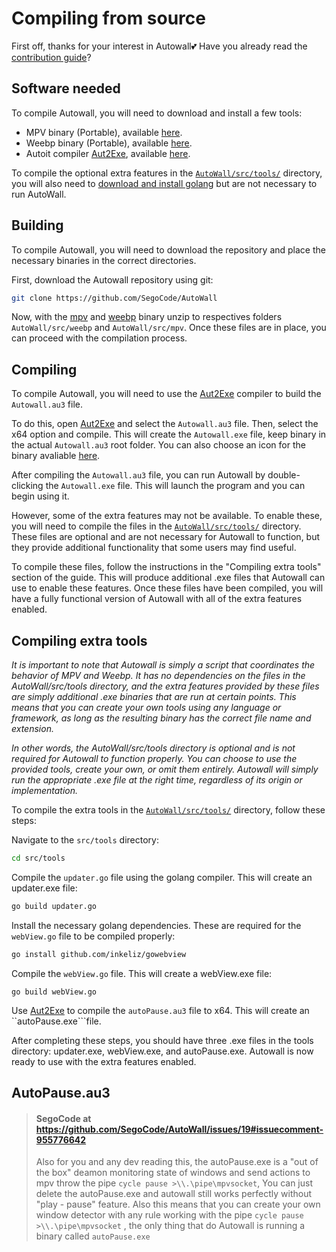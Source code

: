 
# Compiling from source

First off, thanks for your interest in Autowall💕 Have you already read the [contribution guide](https://github.com/SegoCode/AutoWall/blob/master/CONTRIBUTING.md)? 


## Software needed

To compile Autowall, you will need to download and install a few tools:
- MPV binary (Portable), available [here](https://mpv.io/installation/).
- Weebp binary (Portable), available [here](https://github.com/Francesco149/weebp/releases).
- Autoit compiler [Aut2Exe](https://www.autoitscript.com/autoit3/docs/intro/compiler.htm), available [here](https://www.autoitscript.com/cgi-bin/getfile.pl?autoit3/autoit-v3.zip).

To compile the optional extra features in the [``AutoWall/src/tools/``](https://github.com/SegoCode/AutoWall/tree/master/src/tools) directory, you will also need to [download and install golang](https://go.dev/doc/install) but are not necessary to run AutoWall.

## Building 

To compile Autowall, you will need to download the repository and place the necessary binaries in the correct directories.

First, download the Autowall repository using git:

 ```bash
 git clone https://github.com/SegoCode/AutoWall
 ```

Now, with the [mpv](https://mpv.io/installation/) and [weebp](https://github.com/Francesco149/weebp/releases) binary unzip to respectives folders ```AutoWall/src/weebp``` and ```AutoWall/src/mpv```. Once these files are in place, you can proceed with the compilation process.

## Compiling

To compile Autowall, you will need to use the [Aut2Exe](https://www.autoitscript.com/autoit3/docs/intro/compiler.htm) compiler to build the ``Autowall.au3`` file.

To do this, open [Aut2Exe](https://www.autoitscript.com/autoit3/docs/intro/compiler.htm) and select the ``Autowall.au3`` file. Then, select the x64 option and compile. This will create the ``Autowall.exe`` file, keep binary in the actual ``Autowall.au3`` root folder. You can also choose an icon for the binary  avaliable [here](https://github.com/SegoCode/AutoWall/tree/master/media). 

After compiling the ``Autowall.au3`` file, you can run Autowall by double-clicking the ``Autowall.exe`` file. This will launch the program and you can begin using it.

However, some of the extra features may not be available. To enable these, you will need to compile the files in the [``AutoWall/src/tools/``](https://github.com/SegoCode/AutoWall/tree/master/src/tools) directory. These files are optional and are not necessary for Autowall to function, but they provide additional functionality that some users may find useful.

To compile these files, follow the instructions in the "Compiling extra tools" section of the guide. This will produce additional .exe files that Autowall can use to enable these features. Once these files have been compiled, you will have a fully functional version of Autowall with all of the extra features enabled.

## Compiling extra tools
*It is important to note that Autowall is simply a script that coordinates the behavior of MPV and Weebp. It has no dependencies on the files in the AutoWall/src/tools directory, and the extra features provided by these files are simply additional .exe binaries that are run at certain points. This means that you can create your own tools using any language or framework, as long as the resulting binary has the correct file name and extension.*

*In other words, the AutoWall/src/tools directory is optional and is not required for Autowall to function properly. You can choose to use the provided tools, create your own, or omit them entirely. Autowall will simply run the appropriate .exe file at the right time, regardless of its origin or implementation.*

To compile the extra tools in the [``AutoWall/src/tools/``](https://github.com/SegoCode/AutoWall/tree/master/src/tools) directory, follow these steps:

Navigate to the ``src/tools`` directory:
```bash
cd src/tools
```

Compile the ``updater.go`` file using the golang compiler. This will create an updater.exe file:
```bash
go build updater.go
```

Install the necessary golang dependencies. These are required for the ``webView.go`` file to be compiled properly:
```bash
go install github.com/inkeliz/gowebview 
```

Compile the ``webView.go`` file. This will create a webView.exe file:
```
go build webView.go
```

Use [Aut2Exe](https://www.autoitscript.com/autoit3/docs/intro/compiler.htm) to compile the ``autoPause.au3`` file to x64. This will create an ``autoPause.exe```file.

After completing these steps, you should have three .exe files in the tools directory: updater.exe, webView.exe, and autoPause.exe. Autowall is now ready to use with the extra features enabled.


## AutoPause.au3
> #### SegoCode at https://github.com/SegoCode/AutoWall/issues/19#issuecomment-955776642
> Also for you and any dev reading this, the autoPause.exe is a "out of the box" deamon monitoring state of windows and send actions to mpv throw the pipe ```cycle pause >\\.\pipe\mpvsocket```, You can just delete the autoPause.exe and autowall still works perfectly without "play - pause" feature. Also this means that you can create your own window detector with any rule working with the pipe ```cycle pause >\\.\pipe\mpvsocket``` , the only thing that do Autowall is running a binary called ```autoPause.exe```


